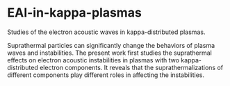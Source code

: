 # EAI-in-kappa-plasmas

Studies of the electron acoustic waves in kappa-distributed plasmas.

Suprathermal particles can significantly change the behaviors of plasma waves and instabilities.
The present work first studies the suprathermal effects on electron acoustic instabilities in plasmas with two kappa-distributed electron components.
It reveals that the suprathermalizations of different components play different roles in affecting the instabilities.
